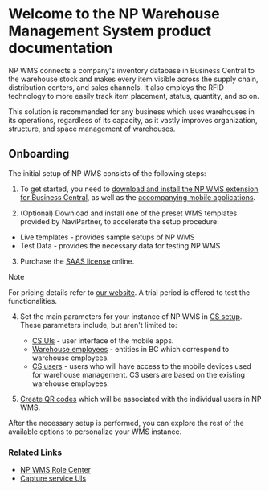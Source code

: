 # Welcome to the NP Warehouse Management System product documentation

NP WMS connects a company's inventory database in Business Central to the warehouse stock and makes every item visible across the supply chain, distribution centers, and sales channels. It also employs the RFID technology to more easily track item placement, status, quantity, and so on. 

This solution is recommended for any business which uses warehouses in its operations, regardless of its capacity, as it vastly improves organization, structure, and space management of warehouses. 

## Onboarding

The initial setup of NP WMS consists of the following steps:

1. To get started, you need to [download and install the NP WMS extension for Business Central](./howto/Install-NP-WMS.md), as well as the [accompanying mobile applications](./howto/install-mobile-apps.md). 

2. (Optional) Download and install one of the preset WMS templates provided by NaviPartner, to accelerate the setup procedure:

- Live templates - provides sample setups of NP WMS
- Test Data - provides the necessary data for testing NP WMS

3. Purchase the [SAAS license](https://docs.microsoft.com/en-us/dynamics365/business-central/dev-itpro/deployment/licensing) online.

> [!Note]
> For pricing details refer to [our website](https://www.navipartner.com/np-wms-pricing/). A trial period is offered to test the functionalities.

4. Set the main parameters for your instance of NP WMS in [CS setup](./explanation/cs-setup.md). These parameters include, but aren't limited to:

    - [CS UIs](./howto/set-up-cs-uis.md) - user interface of the mobile apps. 
    - [Warehouse employees](./howto/set-up-warehouse-users.md) - entities in BC which correspond to warehouse employees.
    - [CS users](./howto/set-up-cs-users.md) - users who will have access to the mobile devices used for warehouse management. CS users are based on the existing warehouse employees.
 

5. [Create QR codes](./howto/create-qr-codes.md) which will be associated with the individual users in NP WMS.

After the necessary setup is performed, you can explore the rest of the available options to personalize your WMS instance.

### Related Links

- [NP WMS Role Center](./explanation/role-center.md)
- [Capture service UIs](./explanation/cs-uis.md)
